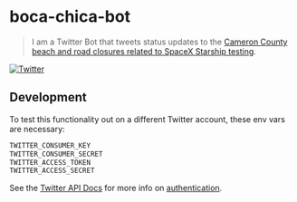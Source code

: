 # boca-chica-bot

>I am a Twitter Bot that tweets status updates to the [Cameron County beach and road
closures related to SpaceX Starship testing][cameron-county-spacex].

[![Twitter](https://img.shields.io/twitter/follow/BocaChicaBot?style=social)][@bocachicabot]

## Development

To test this functionality out on a different Twitter account, these env vars are necessary:

```sh
TWITTER_CONSUMER_KEY
TWITTER_CONSUMER_SECRET
TWITTER_ACCESS_TOKEN
TWITTER_ACCESS_SECRET
```

See the [Twitter API Docs] for more info on [authentication][twitter-api-auth].

[@BocaChicaBot]:https://twitter.com/bocachicabot
[cameron-county-spacex]:https://www.cameroncounty.us/spacex/
[twitter api docs]:https://developer.twitter.com/en/docs/twitter-api
[twitter-api-auth]:https://developer.twitter.com/en/docs/authentication/overview
